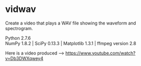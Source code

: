 # vidwav
Create a video that plays a WAV file showing the waveform and spectrogram.

Python 2.7.6 <br> NumPy 1.8.2 | SciPy 0.13.3 | Matplotlib 1.3.1 | ffmpeg version 2.8

Here is a video produced --> https://www.youtube.com/watch?v=Db3DWXqwey4
